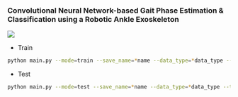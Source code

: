 ### Convolutional Neural Network-based Gait Phase Estimation & Classification using a Robotic Ankle Exoskeleton

![](https://github.com/heejoojin/ankle_exo/blob/main/poster.png)
<!-- ![](https://github.com/heejoojin/ankle_exo/blob/main/plots/grouped_rmse.png) -->

- Train
```bash
python main.py --mode=train --save_name=*name --data_type=*data_type --test_type=*test_type --task=multi --model=cnn --scheduler=plateau --window_size=120 --kernel_size=40 --batch_size=128 --dropout=0.2 --epoch=100 --optimizer=adam --lr=0.001
```

- Test
```bash
python main.py --mode=test --save_name=*name --data_type=*data_type --test_type=*test_type --task=multi
```

<!-- - Plot results
```bash
python main.py --mode=plot
```

- Plot raw data
```bash
python main.py --mode=rawdata
``` -->
